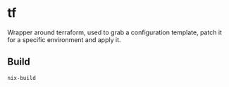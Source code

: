 # tf

Wrapper around terraform, used to grab a configuration template, patch it for a
specific environment and apply it.

## Build

```sh
nix-build
```
